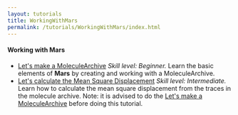 ```yaml
---
layout: tutorials
title: WorkingWithMars
permalink: /tutorials/WorkingWithMars/index.html
---
```


#### Working with Mars
* [Let's make a MoleculeArchive](create-a-Molecule-Archive)
  _Skill level: Beginner._ Learn the basic elements of **Mars** by creating and working with a MoleculeArchive.
* [Let's calculate the Mean Square Displacement](calculate-msd)
  _Skill level: Intermediate._  Learn how to calculate the mean square displacement from the traces in the molecule archive.
  Note: it is advised to do the [Let's make a MoleculeArchive](create-a-Molecule-Archive) before doing this tutorial.
